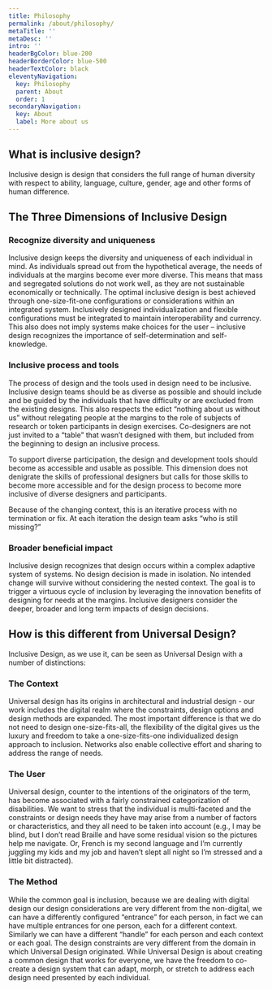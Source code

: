 ```yaml
---
title: Philosophy
permalink: /about/philosophy/
metaTitle: ''
metaDesc: ''
intro: ''
headerBgColor: blue-200
headerBorderColor: blue-500
headerTextColor: black
eleventyNavigation:
  key: Philosophy
  parent: About
  order: 1
secondaryNavigation:
  key: About
  label: More about us
---
```

## What is inclusive design?

Inclusive design is design that considers the full range of human diversity with respect to ability, language, culture, gender, age and other forms of human difference.

## The Three Dimensions of Inclusive Design

### Recognize diversity and uniqueness

Inclusive design keeps the diversity and uniqueness of each individual in mind. As individuals spread out from the hypothetical average, the needs of individuals at the margins become ever more diverse. This means that mass and segregated solutions do not work well, as they are not sustainable economically or technically. The optimal inclusive design is best achieved through one-size-fit-one configurations or considerations within an integrated system. Inclusively designed individualization and flexible configurations must be integrated to maintain interoperability and currency. This also does not imply systems make choices for the user – inclusive design recognizes the importance of self-determination and self-knowledge.

### Inclusive process and tools

The process of design and the tools used in design need to be inclusive. Inclusive design teams should be as diverse as possible and should include and be guided by the individuals that have difficulty or are excluded from the existing designs. This also respects the edict “nothing about us without us” without relegating people at the margins to the role of subjects of research or token participants in design exercises. Co-designers are not just invited to a “table” that wasn’t designed with them, but included from the beginning to design an inclusive process.

To support diverse participation, the design and development tools should become as accessible and usable as possible. This dimension does not denigrate the skills of professional designers but calls for those skills to become more accessible and for the design process to become more inclusive of diverse designers and participants.

Because of the changing context, this is an iterative process with no termination or fix. At each iteration the design team asks “who is still missing?”

### Broader beneficial impact

Inclusive design recognizes that design occurs within a complex adaptive system of systems. No design decision is made in isolation. No intended change will survive without considering the nested context. The goal is to trigger a virtuous cycle of inclusion by leveraging the innovation benefits of designing for needs at the margins. Inclusive designers consider the deeper, broader and long term impacts of design decisions.

## How is this different from Universal Design?

Inclusive Design, as we use it, can be seen as Universal Design with a number of distinctions:

### The Context

Universal design has its origins in architectural and industrial design - our work includes the digital realm where the constraints, design options and design methods are expanded. The most important difference is that we do not need to design one-size-fits-all, the flexibility of the digital gives us the luxury and freedom to take a one-size-fits-one individualized design approach to inclusion. Networks also enable collective effort and sharing to address the range of needs.

### The User

Universal design, counter to the intentions of the originators of the term, has become associated with a fairly constrained categorization of disabilities. We want to stress that the individual is multi-faceted and the constraints or design needs they have may arise from a number of factors or characteristics, and they all need to be taken into account (e.g., I may be blind, but I don’t read Braille and have some residual vision so the pictures help me navigate. Or, French is my second language and I’m currently juggling my kids and my job and haven’t slept all night so I’m stressed and a little bit distracted).

### The Method

While the common goal is inclusion, because we are dealing with digital design our design considerations are very different from the non-digital, we can have a differently configured “entrance” for each person, in fact we can have multiple entrances for one person, each for a different context. Similarly we can have a different “handle” for each person and each context or each goal. The design constraints are very different from the domain in which Universal Design originated. While Universal Design is about creating a common design that works for everyone, we have the freedom to co-create a design system that can adapt, morph, or stretch to address each design need presented by each individual.
